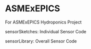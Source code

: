 # ASMExEPICS
For ASMExEPICS Hydroponics Project

sensorSketches: Individual Sensor Code

sensorLibrary: Overall Sensor Code
